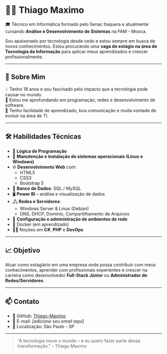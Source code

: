 # 👨‍💻 Thiago Maximo

🎓 Técnico em Informática formado pelo Senac Itaquera e atualmente cursando **Análise e Desenvolvimento de Sistemas** na FAM - Mooca.

Sou apaixonado por tecnologia desde cedo e estou sempre em busca de novos conhecimentos. Estou procurando uma **vaga de estágio na área de Tecnologia da Informação** para aplicar meus aprendizados e crescer profissionalmente.

---

## 🚀 Sobre Mim

💡 Tenho 18 anos e sou fascinado pelo impacto que a tecnologia pode causar no mundo.  
💼 Estou me aprofundando em programação, redes e desenvolvimento de software.  
🧠 Tenho facilidade de aprendizado, boa comunicação e muita vontade de evoluir na área de TI.

---

## 🛠️ Habilidades Técnicas

- 🧮 **Lógica de Programação**
- 💾 **Manutenção e instalação de sistemas operacionais (Linux e Windows)**
- 🌐 **Desenvolvimento Web** com:
  - HTML5
  - CSS3
  - Bootstrap 5
- 🐘 **Banco de Dados**: SQL / MySQL
- 🖥️ **Power BI** – análise e visualização de dados
- 🖧 **Redes e Servidores**:
  - Windows Server & Linux (Debian)
  - DNS, DHCP, Domínio, Compartilhamento de Arquivos
- 🔧 **Configuração e administração de ambientes de rede**
- 🐳 Docker (em aprendizado)
- 👨‍💻 Noções em **C#**, **PHP** e **DevOps**

---

## 📈 Objetivo

Atuar como estagiário em uma empresa onde possa contribuir com meus conhecimentos, aprender com profissionais experientes e crescer na carreira como desenvolvedor **Full-Stack Júnior** ou **Administrador de Redes/Servidores**.

---

## 📫 Contato

- 💼 GitHub: [Thiago-Maximo](https://github.com/Thiago-Maximo)
- 📧 E-mail: *[adicione seu email aqui]*
- 📍 Localização: São Paulo - SP

---

> “A tecnologia move o mundo – e eu quero fazer parte dessa transformação.” – Thiago Maximo
